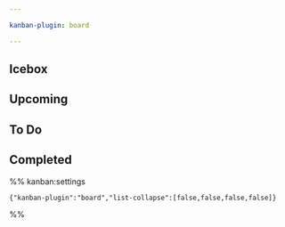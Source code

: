```yaml
---

kanban-plugin: board

---
```


## Icebox



## Upcoming



## To Do



## Completed





%% kanban:settings
```
{"kanban-plugin":"board","list-collapse":[false,false,false,false]}
```
%%